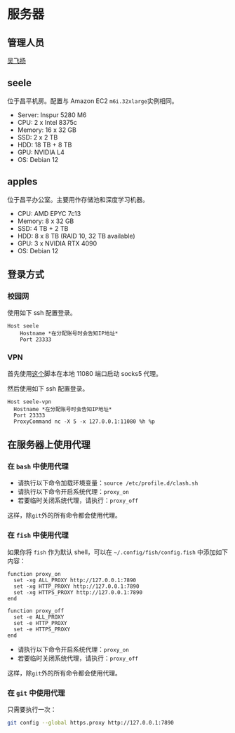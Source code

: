 # 服务器

## 管理人员

[吴飞扬](mailto:1308642003@qq.com)

## seele

位于昌平机房。配置与 Amazon EC2 `m6i.32xlarge`实例相同。

- Server: Inspur 5280 M6
- CPU: 2 x Intel 8375c
- Memory: 16 x 32 GB
- SSD: 2 x 2 TB
- HDD: 18 TB + 8 TB
- GPU: NVIDIA L4
- OS: Debian 12

## apples

位于昌平办公室。主要用作存储池和深度学习机器。

- CPU: AMD EPYC 7c13
- Memory: 8 x 32 GB
- SSD: 4 TB + 2 TB
- HDD: 8 x 8 TB (RAID 10, 32 TB available)
- GPU: 3 x NVIDIA RTX 4090
- OS: Debian 12

## 登录方式

### 校园网

使用如下 ssh 配置登录。

```ssh-config
Host seele
	Hostname *在分配账号时会告知IP地址*
	Port 23333
```

### VPN

首先使用[这个](https://gist.github.com/youweizhuo/aea674cac7d79dcdb02b42f3a0985536)脚本在本地 11080 端口启动 socks5 代理。

然后使用如下 ssh 配置登录。

```ssh-config
Host seele-vpn
  Hostname *在分配账号时会告知IP地址*
  Port 23333
  ProxyCommand nc -X 5 -x 127.0.0.1:11080 %h %p
```

## 在服务器上使用代理

### 在 `bash` 中使用代理

- 请执行以下命令加载环境变量：`source /etc/profile.d/clash.sh`
- 请执行以下命令开启系统代理：`proxy_on`
- 若要临时关闭系统代理，请执行：`proxy_off`

这样，除`git`外的所有命令都会使用代理。

### 在 `fish` 中使用代理

如果你将 `fish` 作为默认 shell，可以在 `~/.config/fish/config.fish` 中添加如下内容：

```fish
function proxy_on
  set -xg ALL_PROXY http://127.0.0.1:7890
  set -xg HTTP_PROXY http://127.0.0.1:7890
  set -xg HTTPS_PROXY http://127.0.0.1:7890
end

function proxy_off
  set -e ALL_PROXY
  set -e HTTP_PROXY
  set -e HTTPS_PROXY
end
```

- 请执行以下命令开启系统代理：`proxy_on`
- 若要临时关闭系统代理，请执行：`proxy_off`

这样，除`git`外的所有命令都会使用代理。

### 在 `git` 中使用代理

只需要执行一次：

```bash
git config --global https.proxy http://127.0.0.1:7890
```
